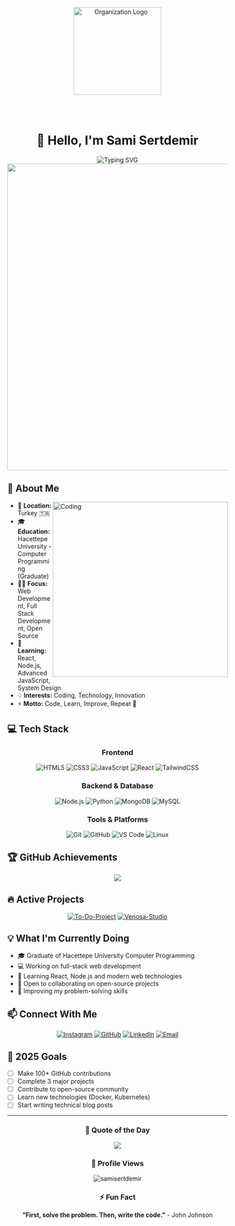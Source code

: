 <div align="center">

<!-- Organization Logo Section -->
<img src="https://avatars.githubusercontent.com/u/78684520?s=200&v=4" alt="Organization Logo" width="200"/>
<!-- Alternative: Use organization's GitHub avatar -->
<!-- <img src="https://github.com/ORGANIZATION_NAME.png" alt="Organization Logo" width="200"/> -->

<br><br>
  
# 👋 Hello, I'm Sami Sertdemir

<img src="https://readme-typing-svg.herokuapp.com?font=Fira+Code&size=32&duration=2800&pause=2000&color=A855F7&center=true&vCenter=true&width=940&lines=Computer+Programming+Graduate;Full+Stack+Developer;Problem+Solver+%26+Learner" alt="Typing SVG" />

<img src="https://user-images.githubusercontent.com/74038190/212284100-561aa473-3905-4a80-b561-0d28506553ee.gif" width="700">

</div>

## 🚀 About Me

<img align="right" alt="Coding" width="400" src="https://user-images.githubusercontent.com/74038190/229223263-cf2e4b07-2615-4f87-9c38-e37600f8381a.gif">

- 📍 **Location:** Turkey 🇹🇷
- 🎓 **Education:** Hacettepe University - Computer Programming (Graduate)
- 👨‍💻 **Focus:** Web Development, Full Stack Development, Open Source
- 🌱 **Learning:** React, Node.js, Advanced JavaScript, System Design
- 💡 **Interests:** Coding, Technology, Innovation
- ⚡ **Motto:** Code, Learn, Improve, Repeat 🔄


## 💻 Tech Stack

<div align="center">

### Frontend
![HTML5](https://img.shields.io/badge/HTML5-E34F26?style=for-the-badge&logo=html5&logoColor=white)
![CSS3](https://img.shields.io/badge/CSS3-1572B6?style=for-the-badge&logo=css3&logoColor=white)
![JavaScript](https://img.shields.io/badge/JavaScript-F7DF1E?style=for-the-badge&logo=javascript&logoColor=black)
![React](https://img.shields.io/badge/React-20232A?style=for-the-badge&logo=react&logoColor=61DAFB)
![TailwindCSS](https://img.shields.io/badge/Tailwind_CSS-38B2AC?style=for-the-badge&logo=tailwind-css&logoColor=white)

### Backend & Database
![Node.js](https://img.shields.io/badge/Node.js-43853D?style=for-the-badge&logo=node.js&logoColor=white)
![Python](https://img.shields.io/badge/Python-14354C?style=for-the-badge&logo=python&logoColor=white)
![MongoDB](https://img.shields.io/badge/MongoDB-4EA94B?style=for-the-badge&logo=mongodb&logoColor=white)
![MySQL](https://img.shields.io/badge/MySQL-00000F?style=for-the-badge&logo=mysql&logoColor=white)

### Tools & Platforms
![Git](https://img.shields.io/badge/GIT-E44C30?style=for-the-badge&logo=git&logoColor=white)
![GitHub](https://img.shields.io/badge/GitHub-100000?style=for-the-badge&logo=github&logoColor=white)
![VS Code](https://img.shields.io/badge/Visual_Studio_Code-0078D4?style=for-the-badge&logo=visual%20studio%20code&logoColor=white)
![Linux](https://img.shields.io/badge/Linux-FCC624?style=for-the-badge&logo=linux&logoColor=black)

</div>

## 🏆 GitHub Achievements

<div align="center">
  <img src="https://github-profile-trophy.vercel.app/?username=samisertdemir&theme=radical&no-frame=true&no-bg=false&margin-w=4&row=1" />
</div>

## 🔥 Active Projects

<div align="center">

[![To-Do-Project](https://github-readme-stats.vercel.app/api/pin/?username=samisertdemir&repo=To-Do-Project&theme=radical)](https://github.com/samisertdemir/To-Do-Project)
[![Venosa-Studio](https://github-readme-stats.vercel.app/api/pin/?username=samisertdemir&repo=venosa-studio&theme=radical)](https://github.com/samisertdemir/venosa-studio)

</div>

## 💡 What I'm Currently Doing

- 🎓 Graduate of Hacettepe University Computer Programming
- 💻 Working on full-stack web development
- 🌱 Learning React, Node.js and modern web technologies
- 🤝 Open to collaborating on open-source projects
- 🎯 Improving my problem-solving skills

## 📫 Connect With Me

<div align="center">

[![Instagram](https://img.shields.io/badge/Instagram-E4405F?style=for-the-badge&logo=instagram&logoColor=white)](https://www.instagram.com/sami.sertdemir)
[![GitHub](https://img.shields.io/badge/GitHub-100000?style=for-the-badge&logo=github&logoColor=white)](https://github.com/samisertdemir)
[![LinkedIn](https://img.shields.io/badge/LinkedIn-0077B5?style=for-the-badge&logo=linkedin&logoColor=white)](https://www.linkedin.com/in/yusufsamisertdemir)
[![Email](https://img.shields.io/badge/Email-D14836?style=for-the-badge&logo=gmail&logoColor=white)](mailto:yusuf23sertdemir@gmail.com)

</div>

## 🎯 2025 Goals

- [ ] Make 100+ GitHub contributions
- [ ] Complete 3 major projects
- [ ] Contribute to open-source community
- [ ] Learn new technologies (Docker, Kubernetes)
- [ ] Start writing technical blog posts
      
---

<div align="center">
  
### 💭 Quote of the Day

<img src="https://quotes-github-readme.vercel.app/api?type=horizontal&theme=radical" />

### 👀 Profile Views

<img src="https://komarev.com/ghpvc/?username=samisertdemir&label=Profile%20views&color=blueviolet&style=for-the-badge" alt="samisertdemir" />

### ⚡ Fun Fact
**"First, solve the problem. Then, write the code."** - John Johnson

</div>
